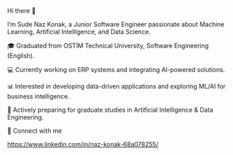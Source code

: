 Hi there 👋

I’m Sude Naz Konak, a Junior Software Engineer passionate about Machine Learning, Artificial Intelligence, and Data Science.

🎓 Graduated from OSTİM Technical University, Software Engineering (English).

💻 Currently working on ERP systems and integrating AI-powered solutions.

📊 Interested in developing data-driven applications and exploring ML/AI for business intelligence.

🚀 Actively preparing for graduate studies in Artificial Intelligence & Data Engineering.

🔗 Connect with me

https://www.linkedin.com/in/naz-konak-68a078255/
